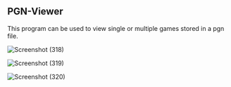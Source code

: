 ## PGN-Viewer

This program can be used to view single or multiple games stored in a pgn file.

![Screenshot (318)](https://user-images.githubusercontent.com/76770827/133751149-2f05c7a5-b9d6-4c02-93f4-ef41cb2ad91e.png)

![Screenshot (319)](https://user-images.githubusercontent.com/76770827/133751152-e21e4850-813c-4629-9fec-32d6936d12a5.png)

![Screenshot (320)](https://user-images.githubusercontent.com/76770827/133750841-37308dad-b556-44c4-9850-000d6b55767f.png)
